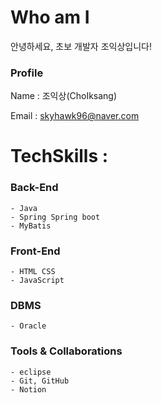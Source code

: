 <h1>Who am I</h1>
안녕하세요, 초보 개발자 조익상입니다!

### Profile
Name : 조익상(ChoIksang)

Email : skyhawk96@naver.com

<h1>TechSkills : </h1>

### Back-End
	- Java
	- Spring Spring boot
	- MyBatis
### Front-End
	- HTML CSS
	- JavaScript
### DBMS
	- Oracle
### Tools & Collaborations
	- eclipse
 	- Git, GitHub
	- Notion



<!--
**iksangCho/iksangCho** is a ✨ _special_ ✨ repository because its `README.md` (this file) appears on your GitHub profile.

Here are some ideas to get you started:

- 🔭 I’m currently working on ...
- 🌱 I’m currently learning ...
- 👯 I’m looking to collaborate on ...
- 🤔 I’m looking for help with ...
- 💬 Ask me about ...
- 📫 How to reach me: ...
- 😄 Pronouns: ...
- ⚡ Fun fact: ...
-->
